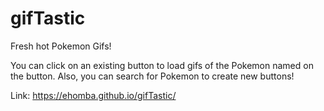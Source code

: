 # gifTastic

Fresh hot Pokemon Gifs!

You can click on an existing button to load gifs of the Pokemon named on the button. Also, you can search for Pokemon to create new buttons!

Link: https://ehomba.github.io/gifTastic/
